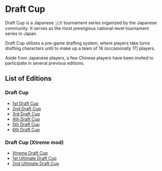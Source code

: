 # Draft Cup

Draft Cup is a Japanese :jp: tournament series organized by the Japanese community.
It serves as the most prestigious national-level tournament series in Japan.

Draft Cup utilizes a pre-game drafting system, where players take turns drafting characters until to make up a team of 16 (occasionally 17) players.

Aside from Japanese players, a few Chinese players have been invited to participate in several previous editions.

## List of Editions

### Draft Cup

- [1st Draft Cup](jpdraft1.md)
- [2nd Draft Cup](jpdraft2.md)
- [3rd Draft Cup](jpdraft3.md)
- [4th Draft Cup](jpdraft4.md)
- [5th Draft Cup](jpdraft5.md)
- [6th Draft Cup](jpdraft6.md)

### Draft Cup (Xtreme mod)

- [Xtreme Draft Cup](jpxdraft.md)
- [1st Ultimate Draft Cup](jpudraft1.md)
- [2nd Ultimate Draft Cup](jpudraft2.md)